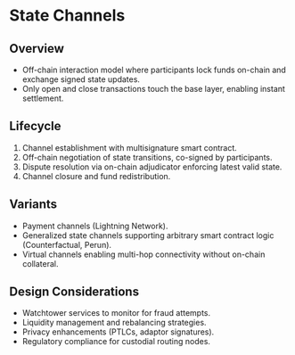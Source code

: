 # State Channels

## Overview
- Off-chain interaction model where participants lock funds on-chain and exchange signed state updates.
- Only open and close transactions touch the base layer, enabling instant settlement.

## Lifecycle
1. Channel establishment with multisignature smart contract.
2. Off-chain negotiation of state transitions, co-signed by participants.
3. Dispute resolution via on-chain adjudicator enforcing latest valid state.
4. Channel closure and fund redistribution.

## Variants
- Payment channels (Lightning Network).
- Generalized state channels supporting arbitrary smart contract logic (Counterfactual, Perun).
- Virtual channels enabling multi-hop connectivity without on-chain collateral.

## Design Considerations
- Watchtower services to monitor for fraud attempts.
- Liquidity management and rebalancing strategies.
- Privacy enhancements (PTLCs, adaptor signatures).
- Regulatory compliance for custodial routing nodes.
